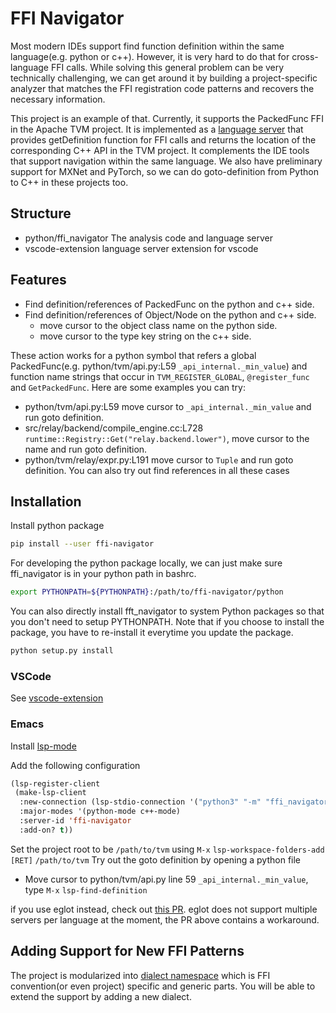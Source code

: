 # FFI Navigator

Most modern IDEs support find function definition within the same language(e.g. python or c++). However, it is very hard to do that for cross-language FFI calls. While solving this general problem can be very technically challenging, we can get around it by building a project-specific analyzer that matches the FFI registration code patterns and recovers the necessary information.

This project is an example of that. Currently, it supports the PackedFunc FFI in the Apache TVM project. It is implemented as a [language server](https://microsoft.github.io/language-server-protocol/) that provides getDefinition function for FFI calls and returns the location of the corresponding C++ API in the TVM project. It complements the IDE tools that support navigation within the same language. We also have preliminary support for MXNet and PyTorch, so we can do goto-definition from Python to C++ in these projects too.


## Structure

- python/ffi_navigator The analysis code and language server
- vscode-extension language server extension for vscode

## Features

- Find definition/references of PackedFunc on the python and c++ side.
- Find definition/references of Object/Node on the python and c++ side.
  - move cursor to the object class name on the python side.
  - move cursor to the type key string on the c++ side.

These action works for a python symbol that refers a global PackedFunc(e.g. python/tvm/api.py:L59 `_api_internal._min_value`)
and function name strings that occur in `TVM_REGISTER_GLOBAL`, `@register_func` and `GetPackedFunc`.
Here are some examples you can try:

- python/tvm/api.py:L59 move cursor to `_api_internal._min_value` and run goto definition.
- src/relay/backend/compile_engine.cc:L728 `runtime::Registry::Get("relay.backend.lower")`,
  move cursor to the name and run goto definition.
- python/tvm/relay/expr.py:L191 move cursor to `Tuple` and run goto definition.
You can also try out find references in all these cases

## Installation

Install python package
```bash
pip install --user ffi-navigator
```

For developing the python package locally, we can just make sure ffi_navigator is in your python path in bashrc.
```bash
export PYTHONPATH=${PYTHONPATH}:/path/to/ffi-navigator/python
```
You can also directly install fft_navigator to system Python packages so that you don't need to setup PYTHONPATH.
Note that if you choose to install the package, you have to re-install it everytime you update the package.
```bash
python setup.py install
```

### VSCode

See [vscode-extension](vscode-extension)

### Emacs

Install [lsp-mode](https://github.com/emacs-lsp/lsp-mode)

Add the following configuration
```el
(lsp-register-client
 (make-lsp-client
  :new-connection (lsp-stdio-connection '("python3" "-m" "ffi_navigator.langserver"))
  :major-modes '(python-mode c++-mode)
  :server-id 'ffi-navigator
  :add-on? t))
```

Set the project root to be ```/path/to/tvm``` using `M-x` `lsp-workspace-folders-add` `[RET]` `/path/to/tvm`
Try out the goto definition by opening a python file

- Move cursor to python/tvm/api.py line 59 `_api_internal._min_value`, type `M-x` `lsp-find-definition`

if you use eglot instead, check out [this PR](https://github.com/tqchen/ffi-navigator/pull/1).
eglot does not support multiple servers per language at the moment, the PR above contains a workaround.

## Adding Support for New FFI Patterns

The project is modularized into [dialect namespace](python/ffi_navigator/dialect) which is
FFI convention(or even project) specific and generic parts.
You will be able to extend the support by adding a new dialect.
